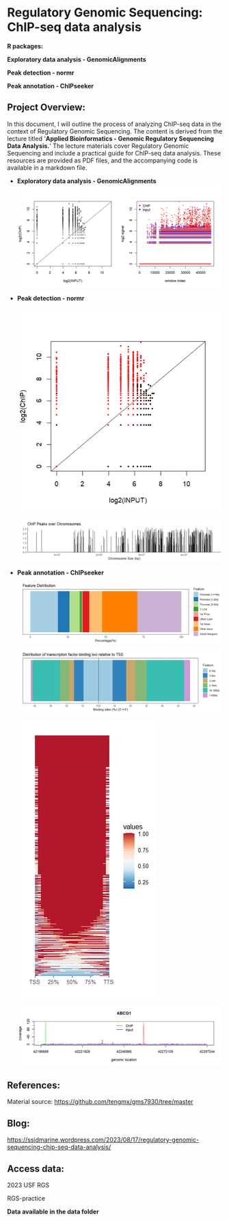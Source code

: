 # Regulatory Genomic Sequencing: ChIP-seq data analysis

**R packages:**

**Exploratory data analysis - GenomicAlignments**

**Peak detection - normr**

**Peak annotation - ChIPseeker**

## Project Overview:

In this document, I will outline the process of analyzing ChIP-seq data in the context of Regulatory Genomic Sequencing. The content is derived from the lecture titled '**Applied Bioinformatics - Genomic Regulatory Sequencing Data Analysis.**' The lecture materials cover Regulatory Genomic Sequencing and include a practical guide for ChIP-seq data analysis. These resources are provided as PDF files, and the accompanying code is available in a markdown file.

-   **Exploratory data analysis - GenomicAlignments**![](https://github.com/chingyaousf/Regulatory-Genomic-Sequencing-ChIP-seq-data-analysis/blob/main/plots/Exploratory%20data%20analysis.png?raw=true)

-   **Peak detection - normr**

    ![](https://github.com/chingyaousf/Regulatory-Genomic-Sequencing-ChIP-seq-data-analysis/blob/main/plots/Peak%20detection.png?raw=true)

    ![](https://github.com/chingyaousf/Regulatory-Genomic-Sequencing-ChIP-seq-data-analysis/blob/main/plots/Peak%20annotation.png?raw=true)

-   **Peak annotation - ChIPseeker**

    ![](https://github.com/chingyaousf/Regulatory-Genomic-Sequencing-ChIP-seq-data-analysis/blob/main/plots/Peak%20annotation_02.png?raw=true)

    ![](https://github.com/chingyaousf/Regulatory-Genomic-Sequencing-ChIP-seq-data-analysis/blob/main/plots/Peak%20annotation_03.png?raw=true)

    ![](https://github.com/chingyaousf/Regulatory-Genomic-Sequencing-ChIP-seq-data-analysis/blob/main/plots/tagHeatmap.png?raw=true)

    ![](https://github.com/chingyaousf/Regulatory-Genomic-Sequencing-ChIP-seq-data-analysis/blob/main/plots/pickgenename%20ABCG1.png?raw=true)

## References:

Material source: <https://github.com/tengmx/gms7930/tree/master>

## Blog:

<https://ssidmarine.wordpress.com/2023/08/17/regulatory-genomic-sequencing-chip-seq-data-analysis/>

## Access data:

2023 USF RGS

RGS-practice

**Data available in the data folder**
